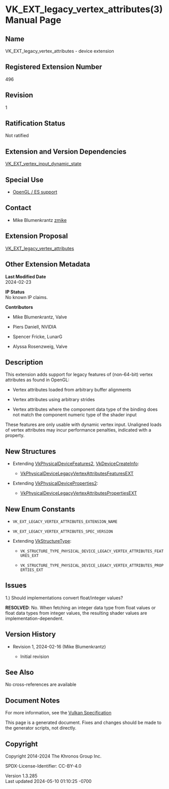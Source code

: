 # VK_EXT_legacy_vertex_attributes(3) Manual Page

## Name

VK_EXT_legacy_vertex_attributes - device extension



## <a href="#_registered_extension_number" class="anchor"></a>Registered Extension Number

496

## <a href="#_revision" class="anchor"></a>Revision

1

## <a href="#_ratification_status" class="anchor"></a>Ratification Status

Not ratified

## <a href="#_extension_and_version_dependencies" class="anchor"></a>Extension and Version Dependencies

[VK_EXT_vertex_input_dynamic_state](https://registry.khronos.org/vulkan/specs/1.3-extensions/man/html/VK_EXT_vertex_input_dynamic_state.html)  

## <a href="#_special_use" class="anchor"></a>Special Use

- <a
  href="https://registry.khronos.org/vulkan/specs/1.3-extensions/html/vkspec.html#extendingvulkan-compatibility-specialuse"
  target="_blank" rel="noopener">OpenGL / ES support</a>

## <a href="#_contact" class="anchor"></a>Contact

- Mike Blumenkrantz <a
  href="https://github.com/KhronosGroup/Vulkan-Docs/issues/new?body=%5BVK_EXT_legacy_vertex_attributes%5D%20@zmike%0A*Here%20describe%20the%20issue%20or%20question%20you%20have%20about%20the%20VK_EXT_legacy_vertex_attributes%20extension*"
  target="_blank" rel="nofollow noopener"><em></em>zmike</a>

## <a href="#_extension_proposal" class="anchor"></a>Extension Proposal

[VK_EXT_legacy_vertex_attributes](https://github.com/KhronosGroup/Vulkan-Docs/tree/main/proposals/VK_EXT_legacy_vertex_attributes.adoc)

## <a href="#_other_extension_metadata" class="anchor"></a>Other Extension Metadata

**Last Modified Date**  
2024-02-23

**IP Status**  
No known IP claims.

**Contributors**  
- Mike Blumenkrantz, Valve

- Piers Daniell, NVIDIA

- Spencer Fricke, LunarG

- Alyssa Rosenzweig, Valve

## <a href="#_description" class="anchor"></a>Description

This extension adds support for legacy features of (non-64-bit) vertex
attributes as found in OpenGL:

- Vertex attributes loaded from arbitrary buffer alignments

- Vertex attributes using arbitrary strides

- Vertex attributes where the component data type of the binding does
  not match the component numeric type of the shader input

These features are only usable with dynamic vertex input. Unaligned
loads of vertex attributes may incur performance penalties, indicated
with a property.

## <a href="#_new_structures" class="anchor"></a>New Structures

- Extending [VkPhysicalDeviceFeatures2](https://registry.khronos.org/vulkan/specs/1.3-extensions/man/html/VkPhysicalDeviceFeatures2.html),
  [VkDeviceCreateInfo](https://registry.khronos.org/vulkan/specs/1.3-extensions/man/html/VkDeviceCreateInfo.html):

  - [VkPhysicalDeviceLegacyVertexAttributesFeaturesEXT](https://registry.khronos.org/vulkan/specs/1.3-extensions/man/html/VkPhysicalDeviceLegacyVertexAttributesFeaturesEXT.html)

- Extending
  [VkPhysicalDeviceProperties2](https://registry.khronos.org/vulkan/specs/1.3-extensions/man/html/VkPhysicalDeviceProperties2.html):

  - [VkPhysicalDeviceLegacyVertexAttributesPropertiesEXT](https://registry.khronos.org/vulkan/specs/1.3-extensions/man/html/VkPhysicalDeviceLegacyVertexAttributesPropertiesEXT.html)

## <a href="#_new_enum_constants" class="anchor"></a>New Enum Constants

- `VK_EXT_LEGACY_VERTEX_ATTRIBUTES_EXTENSION_NAME`

- `VK_EXT_LEGACY_VERTEX_ATTRIBUTES_SPEC_VERSION`

- Extending [VkStructureType](https://registry.khronos.org/vulkan/specs/1.3-extensions/man/html/VkStructureType.html):

  - `VK_STRUCTURE_TYPE_PHYSICAL_DEVICE_LEGACY_VERTEX_ATTRIBUTES_FEATURES_EXT`

  - `VK_STRUCTURE_TYPE_PHYSICAL_DEVICE_LEGACY_VERTEX_ATTRIBUTES_PROPERTIES_EXT`

## <a href="#_issues" class="anchor"></a>Issues

1.) Should implementations convert float/integer values?

**RESOLVED**: No. When fetching an integer data type from float values
or float data types from integer values, the resulting shader values are
implementation-dependent.

## <a href="#_version_history" class="anchor"></a>Version History

- Revision 1, 2024-02-16 (Mike Blumenkrantz)

  - Initial revision

## <a href="#_see_also" class="anchor"></a>See Also

No cross-references are available

## <a href="#_document_notes" class="anchor"></a>Document Notes

For more information, see the <a
href="https://registry.khronos.org/vulkan/specs/1.3-extensions/html/vkspec.html#VK_EXT_legacy_vertex_attributes"
target="_blank" rel="noopener">Vulkan Specification</a>

This page is a generated document. Fixes and changes should be made to
the generator scripts, not directly.

## <a href="#_copyright" class="anchor"></a>Copyright

Copyright 2014-2024 The Khronos Group Inc.

SPDX-License-Identifier: CC-BY-4.0

Version 1.3.285  
Last updated 2024-05-10 01:10:25 -0700
